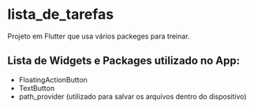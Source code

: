 # lista_de_tarefas

Projeto em Flutter que usa vários packeges para treinar.

## Lista de Widgets e Packages utilizado no App:

- FloatingActionButton
- TextButton
- path_provider (utilizado para salvar os arquivos dentro do dispositivo)